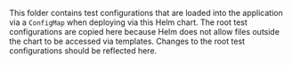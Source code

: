 This folder contains test configurations that are loaded into the application
via a `ConfigMap` when deploying via this Helm chart. The root test configurations
are copied here because Helm does not allow files outside the chart to be accessed
via templates. Changes to the root test configurations should be reflected here.
